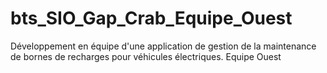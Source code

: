 # bts_SIO_Gap_Crab_Equipe_Ouest
Développement en équipe d'une application de gestion de la maintenance de bornes de recharges pour véhicules électriques. Equipe Ouest
